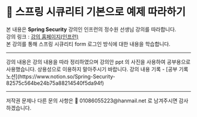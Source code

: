 # 📕 스프링 시큐리티 기본으로 예제 따라하기

본 내용은 **Spring Security** 강의인 인프런의 정수원 선생님 강의를 따라합니다.  
강의 링크 : [강의 홈페이지(인프런)](https://www.inflearn.com/course/%EC%BD%94%EC%96%B4-%EC%8A%A4%ED%94%84%EB%A7%81-%EC%8B%9C%ED%81%90%EB%A6%AC%ED%8B%B0/dashboard)  
본 강의를 통해 스프링 시큐리티 form 로그인 방식에 대한 내용을 학습합니다.  
<hr>
강의 내용은 강의 내용을 따라 정리하였으며 강의안 ppt 의 사진을 사용하여 공부용으로 사용했습니다.
상용성으로 이용하지 말아주시기 바랍니다.  
강의 내용 기록
- [공부 기록 노션](https://www.notion.so/Spring-Security-82575c564be24b75a88214540f5da94f)  

<hr>
저작권 문제나 다른 문의 사항은 📩 01086055223@hanmail.net 로 남겨주시면 감사하겠습니다.

